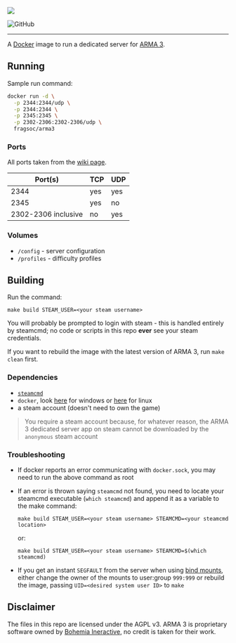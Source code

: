 ![](https://arma3guide.com/custom/images/Banner.jpg)

![GitHub](https://img.shields.io/github/license/FragSoc/arma3-docker?style=flat-square)

---

A [Docker](https://www.docker.com/) image to run a dedicated server for [ARMA 3](https://arma3.com/).

## Running

Sample run command:

```bash
docker run -d \
  -p 2344:2344/udp \
  -p 2344:2344 \
  -p 2345:2345 \
  -p 2302-2306:2302-2306/udp \
  fragsoc/arma3
```

### Ports

All ports taken from the [wiki page](https://community.bistudio.com/wiki/Arma_3_Dedicated_Server#Port_Forwarding).

Port(s) | TCP | UDP
---|---|---
2344 | yes | yes
2345 | yes | no
2302-2306 inclusive | no | yes

### Volumes

- `/config` - server configuration
- `/profiles` - difficulty profiles

## Building

Run the command:

```
make build STEAM_USER=<your steam username>
```

You will probably be prompted to login with steam - this is handled entirely by steamcmd; no code or scripts in this repo **ever** see your steam credentials.

If you want to rebuild the image with the latest version of ARMA 3, run `make clean` first.

### Dependencies

- [`steamcmd`](https://developer.valvesoftware.com/wiki/SteamCMD)
- `docker`, look [here](https://docs.docker.com/docker-for-windows/install/) for windows or [here](https://docs.docker.com/engine/install/) for linux
- a steam account (doesn't need to own the game)

> You require a steam account because, for whatever reason, the ARMA 3 dedicated server app on steam cannot be downloaded by the `anonymous` steam account

### Troubleshooting

- If docker reports an error communicating with `docker.sock`, you may need to run the above command as root
- If an error is thrown saying `steamcmd` not found, you need to locate your steamcmd executable (`which steamcmd`) and append it as a variable to the make command:

  `make build STEAM_USER=<your steam username> STEAMCMD=<your steamcmd location>`

  or:

  `make build STEAM_USER=<your steam username> STEAMCMD=$(which steamcmd)`
- If you get an instant `SEGFAULT` from the server when using [bind mounts](https://docs.docker.com/storage/bind-mounts/), either change the owner of the mounts to user:group `999:999` or rebuild the image, passing `UID=<desired system user ID>` to `make`

## Disclaimer

The files in this repo are licensed under the AGPL v3.
ARMA 3 is proprietary software owned by [Bohemia Ineractive](https://www.bohemia.net/), no credit is taken for their work.
